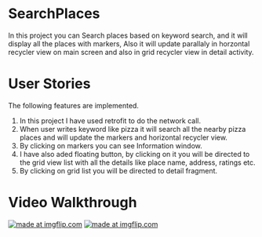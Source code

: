 # SearchPlaces

In this project you can Search places based on keyword search, and it will display all the places with markers,
Also it will update parallaly in horzontal recycler view on main screen and also in grid recycler view in detail activity.

# User Stories

The following features are implemented.
1. In this project I have used retrofit to do the network call.
2. When user writes keyword like pizza it will search all the nearby pizza places
   and will update the markers and horizontal recycler view.
3. By clicking on markers you can see Information window.
4. I have also aded floating button, by  clicking on it you will be directed to the 
   grid view list with all the details like place name, address, ratings etc.
5. By clicking on grid list you will be directed to detail fragment.

# Video Walkthrough
<a href="https://imgflip.com/gif/22p50w"><img src="https://i.imgflip.com/22p50w.gif" title="made at imgflip.com"/></a>
<a href="https://imgflip.com/gif/22p580"><img src="https://i.imgflip.com/22p580.gif" title="made at imgflip.com"/></a>
